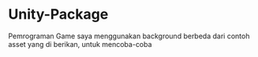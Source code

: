 # Unity-Package
Pemrograman Game
saya menggunakan background berbeda dari contoh asset yang di berikan, untuk mencoba-coba
